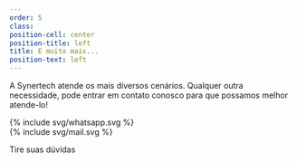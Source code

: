 ```yaml
---
order: 5
class: 
position-cell: center
position-title: left
title: E muito mais...
position-text: left
---
```


A Synertech atende os mais diversos cenários. Qualquer outra necessidade, pode entrar em contato conosco para que possamos melhor atende-lo!

<section data-grid="small-spacing center row" class="page-content">
    <div data-cel data-text="right" class="redes">
        {% include svg/whatsapp.svg %}
    </div>
    <div data-cel data-text="left" class="redes">
        {% include svg/mail.svg %}
    </div>    
</section>
<div data-text="center">
    <p>Tire suas dúvidas</p>
</div>